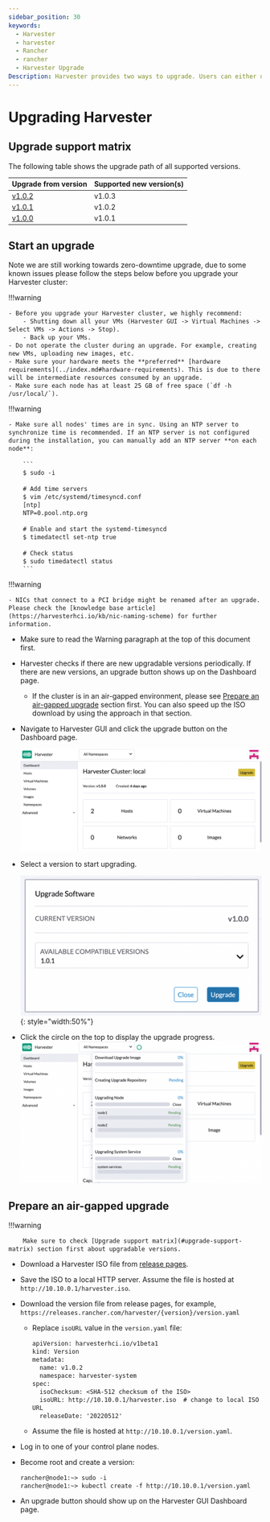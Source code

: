 ```yaml
---
sidebar_position: 30
keywords:
  - Harvester
  - harvester
  - Rancher
  - rancher
  - Harvester Upgrade
Description: Harvester provides two ways to upgrade. Users can either upgrade using the ISO image or upgrade through the UI.
---
```


# Upgrading Harvester

## Upgrade support matrix

The following table shows the upgrade path of all supported versions.

| Upgrade from version | Supported new version(s) |
|----------------------|--------------------------|
| [v1.0.2](./v1-0-2-to-v1-0-3.md) | v1.0.3        |
| [v1.0.1](./v1-0-1-to-v1-0-2.md) | v1.0.2        |
| [v1.0.0](./v1-0-0-to-v1-0-1.md) | v1.0.1        |

## Start an upgrade

Note we are still working towards zero-downtime upgrade, due to some known issues please follow the steps below before you upgrade your Harvester cluster:

!!!warning

    - Before you upgrade your Harvester cluster, we highly recommend:
        - Shutting down all your VMs (Harvester GUI -> Virtual Machines -> Select VMs -> Actions -> Stop).
        - Back up your VMs.
    - Do not operate the cluster during an upgrade. For example, creating new VMs, uploading new images, etc.
    - Make sure your hardware meets the **preferred** [hardware requirements](../index.md#hardware-requirements). This is due to there will be intermediate resources consumed by an upgrade.
    - Make sure each node has at least 25 GB of free space (`df -h /usr/local/`).

!!!warning

    - Make sure all nodes' times are in sync. Using an NTP server to synchronize time is recommended. If an NTP server is not configured during the installation, you can manually add an NTP server **on each node**:

        ```
        $ sudo -i

        # Add time servers
        $ vim /etc/systemd/timesyncd.conf
        [ntp]
        NTP=0.pool.ntp.org

        # Enable and start the systemd-timesyncd
        $ timedatectl set-ntp true

        # Check status
        $ sudo timedatectl status
        ```

!!!warning

    - NICs that connect to a PCI bridge might be renamed after an upgrade. Please check the [knowledge base article](https://harvesterhci.io/kb/nic-naming-scheme) for further information.


- Make sure to read the Warning paragraph at the top of this document first.
- Harvester checks if there are new upgradable versions periodically. If there are new versions, an upgrade button shows up on the Dashboard page.
    - If the cluster is in an air-gapped environment, please see [Prepare an air-gapped upgrade](#prepare-an-air-gapped-upgrade) section first. You can also speed up the ISO download by using the approach in that section.
- Navigate to Harvester GUI and click the upgrade button on the Dashboard page.

    ![](./assets/upgrade_button.png)

- Select a version to start upgrading.

    ![](./assets/upgrade_select_version.png){: style="width:50%"}

- Click the circle on the top to display the upgrade progress.
    ![](./assets/upgrade_progress.png)


## Prepare an air-gapped upgrade

!!!warning

        Make sure to check [Upgrade support matrix](#upgrade-support-matrix) section first about upgradable versions.

- Download a Harvester ISO file from [release pages](https://github.com/harvester/harvester/releases).
- Save the ISO to a local HTTP server. Assume the file is hosted at `http://10.10.0.1/harvester.iso`.
- Download the version file from release pages, for example, `https://releases.rancher.com/harvester/{version}/version.yaml`

    - Replace `isoURL` value in the `version.yaml` file:

        ```
        apiVersion: harvesterhci.io/v1beta1
        kind: Version
        metadata:
          name: v1.0.2
          namespace: harvester-system
        spec:
          isoChecksum: <SHA-512 checksum of the ISO> 
          isoURL: http://10.10.0.1/harvester.iso  # change to local ISO URL
          releaseDate: '20220512'
        ```

    - Assume the file is hosted at `http://10.10.0.1/version.yaml`.

- Log in to one of your control plane nodes.
- Become root and create a version:

    ```
    rancher@node1:~> sudo -i
    rancher@node1:~> kubectl create -f http://10.10.0.1/version.yaml
    ```

- An upgrade button should show up on the Harvester GUI Dashboard page.
